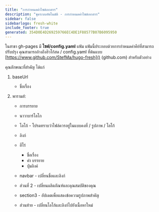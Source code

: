 ```yaml
---
title: "การกําหนดค่าไซต์เอกสาร"
description: "ชุดระบบอัตโนมัติ - การกําหนดค่าไซต์เอกสาร"
sidebar: false
sidebarlogo: fresh-white
include_footer: true
generated: 354D0E4D269259766EC4DE1F88577B07B6095950
---
```



ในสาขา gh-pages มี **ไซต์/config.yaml** แฟ้ม  แฟ้มนี้ประกอบด้วยการกําหนดค่าคีย์ที่สามารถปรับปรุง คุณสามารถอ้างถึงฮิวโก้สด / config.yaml ที่ต้นแบบ [https://www.github.com/StefMa/hugo-fresh]() (github.com) สําหรับตัวอย่าง

คุณลักษณะที่สําคัญ ได้แก่

1. baseUrl

    - ชื่อเรื่อง

1. พารามส์:

    - การบรรยาย
    
    - นาวาบาร์โลโก
    
    - โลโก้ - โปรดทราบว่าไฟล์ควรอยู่ในแบบคงที่ / รูปภาพ / โลโก้
    
    - ลิงก์
    
    - ฮีโร่
        - ชื่อเรื่อง
        - คำ บรรยาย
        - ปุ่มลิงค์
    
    - navbar - เปลี่ยนชื่อและลิงก์
    
    - ส่วนที่ 2 - เปลี่ยนผลิตภัณฑ์และคุณสมบัติของคุณ
    
    - section3 - อัปเดตเพื่อแสดงข้อความรูปภาพสําคัญ
    
    - ส่วนท้าย - เปลี่ยนโลโก้และลิงก์ไปยังเนื้อหาใหม่
